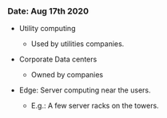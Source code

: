 ### Date: Aug 17th 2020

- Utility computing
  - Used by utilities companies.

- Corporate Data centers
  - Owned by companies

- Edge: Server computing near the users.
  - E.g.: A few server racks on the towers.

